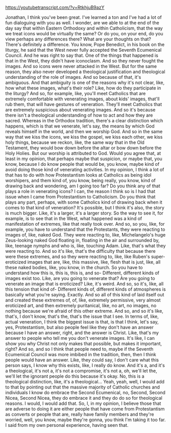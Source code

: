 https://youtubetranscript.com/?v=RtkhjuB9azY

 Jonathan, I think you've been great. I've learned a ton and I've had a lot of fun dialoguing with you as well. I wonder, are we able to at the end of the day say that within Eastern Orthodoxy and within Catholicism, that the way we treat icons would be virtually the same? Or do you, on your end, do you view perhaps any differences there? What are your thoughts on that? There's definitely a difference. You know, Pope Benedict, in his book on the liturgy, he said that the West never fully accepted the Seventh Ecumenical Council. And he was right to say that. One of the things that happened is that in the West, they didn't have iconoclasm. And so they never fought the images. And so icons were never attacked in the West. But for the same reason, they also never developed a theological justification and theological understanding of the role of images. And so because of that, it's ambiguous. And that ambiguity is one of the reasons why it's not clear, like, how what these images, what's their role? Like, how do they participate in the liturgy? And so, for example, like, you'll meet Catholics that are extremely comfortable with venerating images, about kids' images, that'll rub them, that will have gestures of veneration. They'll meet Catholics that are extremely suspicious about venerating images. And so it's because there isn't a theological understanding of how to act and how they are sacred. Whereas in the Orthodox tradition, there's a clear distinction which happens, which is that we venerate, let's say, the means by which God reveals himself in the world, and then we worship God. And so in the same way that we kiss the icons, we kiss the gospel, we kiss each other, we kiss holy things, because we reckon, like, the same way that in the Old Testament, they would bow down before the altar or bow down before the Holy Holies. But our worship is attributed to God. Would you agree that, at least in my opinion, that perhaps maybe that suspicion, or maybe that, you know, because I do know people that would be, you know, maybe kind of avoid doing those kind of venerating activities. In my opinion, I think a lot of that has to do with how Protestantism looks at Catholics as being idol worshipers, and them kind of, you know, being really, you know, kind of drawing back and wondering, am I going too far? Do you think any of that plays a role in venerating icons? I can, the reason I think so is I had that issue when I came from Protestantism to Catholicism. Do you think that plays any part, perhaps, with some Catholics kind of drawing back when it comes to that kind of veneration? It's possible, but I think it's also, the story is much bigger. Like, it's a larger, it's a larger story. So the way to see it, for example, is to see that in the West, what happened was a kind of manifestation of extremes, like that really took over. And so, so you, like, for example, you have to understand that the Protestants, they were reacting to images of, like, naked God. They were reacting to, like, Michelangelo's huge Zeus-looking naked God floating in, floating in the air and surrounded by, like, teenage nymphs and who is, like, touching Adam. Like, that's what they were reacting to. And so it's like, that's the difficulty that because there were these extremes, and so they were reacting to, like, like Ruben's super-eroticized images that are, like, this massive, like, flesh that is just, like, all these naked bodies, like, you know, in the church. So you have to understand how this is, this is, this is, and so- Different, different kinds of images exist too. Like, are you going to venerate that? Are you going to venerate an image that is eroticized? Like, it's weird. And so, so it's, like, all this tension that kind of- Different kinds of, different kinds of atmospheres is basically what you're saying. Exactly. And so all of this kind of laid itself out and created these extremes of, of, like, extremely permissive, very almost eroticized art, and then extremely puritanical, like, no art, no images, no nothing because we're afraid of this other extreme. And so, and so it's like, that's, I don't know, that's the, that's the issue that I see. In terms of, like, actual veneration, I think the biggest issue is that, is that I think, let's say, yes, Protestantism, but also people feel like they don't have an answer because I have an answer, right, and the answer is Christ. Like, that's my answer to people who tell me you don't venerate images. It's like, I can show you why Christ not only makes that possible, but makes it important, right? And so, and so I think that people need to, maybe if the Seventh Ecumenical Council was more imbibed in the tradition, then, then I think people would have an answer. Like, they could say, I don't care what this person says, I know why this exists, like, I really do know. And it's a, and it's a theological, it's not a, it's not a compromise, it's not a, oh, we'll let the, we'll let the ignorant people do this because it's okay. No, this is a theological distinction, like, it's a theological... Yeah, yeah, well, I would add to that by pointing out that the massive majority of Catholic churches and individuals I know do embrace the Second Ecumenical, no, Second, Second Nicea, Second Nicea, they do embrace it and they do do so for theological reasons. I would, I would add that. So, I, in my opinion, I believe those that are adverse to doing it are either people that have come from Protestantism as converts or people that are, really have family members and they're worried, well, you know, maybe they're gonna, you think I'm taking it too far. I said from my own personal experience, having seen that.